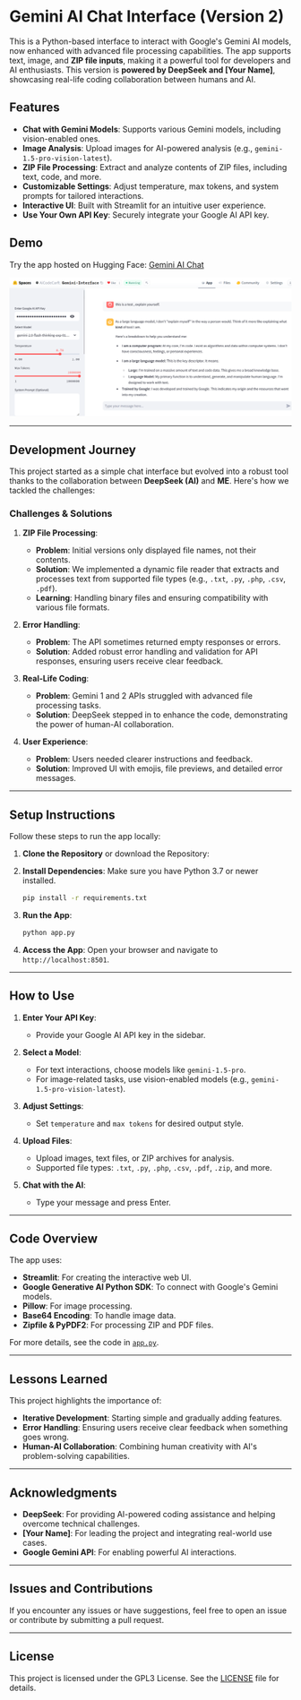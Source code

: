 
# Gemini AI Chat Interface (Version 2)

This is a Python-based interface to interact with Google's Gemini AI models, now enhanced with advanced file processing capabilities. The app supports text, image, and **ZIP file inputs**, making it a powerful tool for developers and AI enthusiasts. This version is **powered by DeepSeek and [Your Name]**, showcasing real-life coding collaboration between humans and AI.

## Features

- **Chat with Gemini Models**: Supports various Gemini models, including vision-enabled ones.
- **Image Analysis**: Upload images for AI-powered analysis (e.g., `gemini-1.5-pro-vision-latest`).
- **ZIP File Processing**: Extract and analyze contents of ZIP files, including text, code, and more.
- **Customizable Settings**: Adjust temperature, max tokens, and system prompts for tailored interactions.
- **Interactive UI**: Built with Streamlit for an intuitive user experience.
- **Use Your Own API Key**: Securely integrate your Google AI API key.

## Demo

Try the app hosted on Hugging Face: [Gemini AI Chat](https://huggingface.co/spaces/AiCodeCarft/Gemini-Interface)

![Gemini AI Chat Interface](gemini.png)

---

## Development Journey

This project started as a simple chat interface but evolved into a robust tool thanks to the collaboration between **DeepSeek (AI)** and **ME**. Here's how we tackled the challenges:

### Challenges & Solutions
1. **ZIP File Processing**:
   - **Problem**: Initial versions only displayed file names, not their contents.
   - **Solution**: We implemented a dynamic file reader that extracts and processes text from supported file types (e.g., `.txt`, `.py`, `.php`, `.csv`, `.pdf`).
   - **Learning**: Handling binary files and ensuring compatibility with various file formats.

2. **Error Handling**:
   - **Problem**: The API sometimes returned empty responses or errors.
   - **Solution**: Added robust error handling and validation for API responses, ensuring users receive clear feedback.

3. **Real-Life Coding**:
   - **Problem**: Gemini 1 and 2 APIs struggled with advanced file processing tasks.
   - **Solution**: DeepSeek stepped in to enhance the code, demonstrating the power of human-AI collaboration.

4. **User Experience**:
   - **Problem**: Users needed clearer instructions and feedback.
   - **Solution**: Improved UI with emojis, file previews, and detailed error messages.

---

## Setup Instructions

Follow these steps to run the app locally:

1. **Clone the Repository** or download the Repository:


2. **Install Dependencies**:
    Make sure you have Python 3.7 or newer installed.
    ```bash
    pip install -r requirements.txt
    ```

3. **Run the App**:
    ```bash
    python app.py
    ```

4. **Access the App**:
    Open your browser and navigate to `http://localhost:8501`.

---

## How to Use

1. **Enter Your API Key**:
   - Provide your Google AI API key in the sidebar.

2. **Select a Model**:
   - For text interactions, choose models like `gemini-1.5-pro`.
   - For image-related tasks, use vision-enabled models (e.g., `gemini-1.5-pro-vision-latest`).

3. **Adjust Settings**:
   - Set `temperature` and `max tokens` for desired output style.

4. **Upload Files**:
   - Upload images, text files, or ZIP archives for analysis.
   - Supported file types: `.txt`, `.py`, `.php`, `.csv`, `.pdf`, `.zip`, and more.

5. **Chat with the AI**:
   - Type your message and press Enter.

---

## Code Overview

The app uses:
- **Streamlit**: For creating the interactive web UI.
- **Google Generative AI Python SDK**: To connect with Google's Gemini models.
- **Pillow**: For image processing.
- **Base64 Encoding**: To handle image data.
- **Zipfile & PyPDF2**: For processing ZIP and PDF files.

For more details, see the code in [`app.py`](app.py).

---

## Lessons Learned

This project highlights the importance of:
- **Iterative Development**: Starting simple and gradually adding features.
- **Error Handling**: Ensuring users receive clear feedback when something goes wrong.
- **Human-AI Collaboration**: Combining human creativity with AI's problem-solving capabilities.

---

## Acknowledgments

- **DeepSeek**: For providing AI-powered coding assistance and helping overcome technical challenges.
- **[Your Name]**: For leading the project and integrating real-world use cases.
- **Google Gemini API**: For enabling powerful AI interactions.

---

## Issues and Contributions

If you encounter any issues or have suggestions, feel free to open an issue or contribute by submitting a pull request.

---

## License

This project is licensed under the GPL3 License. See the [LICENSE](LICENSE) file for details.


